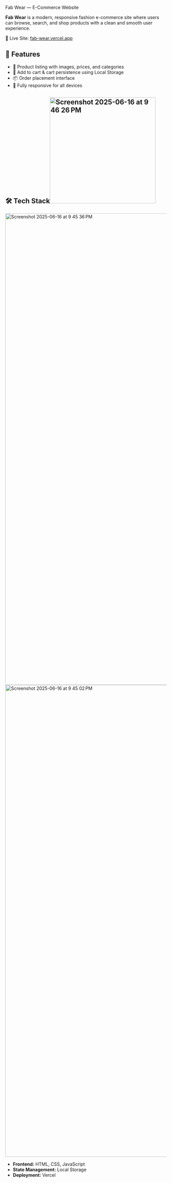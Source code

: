 Fab Wear — E-Commerce Website

**Fab Wear** is a modern, responsive fashion e-commerce site where users can browse, search, and shop products with a clean and smooth user experience.

🔗 Live Site: [fab-wear.vercel.app](https://fab-wear.vercel.app/)

## 🚀 Features

- 🧾 Product listing with images, prices, and categories
- 🛒 Add to cart & cart persistence using Local Storage
- 📦 Order placement interface
- 📱 Fully responsive for all devices

## 🛠 Tech Stack<img width="330" alt="Screenshot 2025-06-16 at 9 46 26 PM" src="https://github.com/user-attachments/assets/b672b829-074d-47e7-b681-19c00bd70480" />
<img width="1469" alt="Screenshot 2025-06-16 at 9 45 36 PM" src="https://github.com/user-attachments/assets/5b1b614e-c50a-4c52-88ee-26ee4138021b" />
<img width="1470" alt="Screenshot 2025-06-16 at 9 45 02 PM" src="https://github.com/user-attachments/assets/e0232c9f-2358-4cdd-ac9f-a0e17fcc3e50" />


- **Frontend:** HTML, CSS, JavaScript
- **State Management:** Local Storage
- **Deployment:** Vercel
